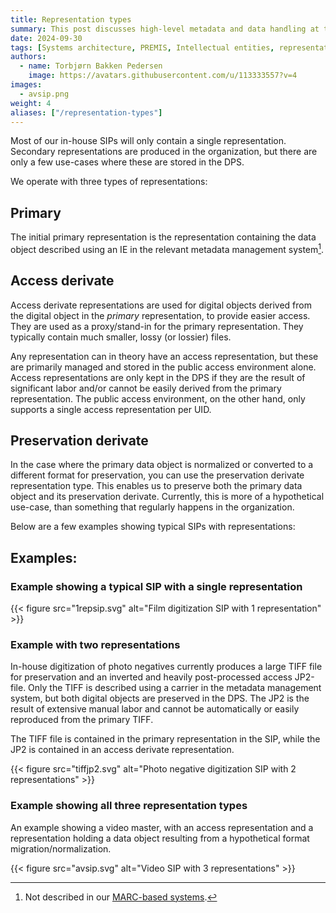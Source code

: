 ```yaml
---
title: Representation types
summary: This post discusses high-level metadata and data handling at the National Library of Norway
date: 2024-09-30
tags: [Systems architecture, PREMIS, Intellectual entities, representations]
authors: 
  - name: Torbjørn Bakken Pedersen
    image: https://avatars.githubusercontent.com/u/113333557?v=4
images: 
  - avsip.png
weight: 4
aliases: ["/representation-types"]
---
```


Most of our in-house SIPs will only contain a single representation. 
Secondary representations are produced in the organization, but there are only a few use-cases where these are stored in the DPS.

We operate with three types of representations:

## Primary
The initial primary representation is the representation containing the data object described using an IE in the relevant metadata management system[^1].

[^1]: Not described in our [MARC-based systems](http://localhost:1313/docs/sip-specification/internal-sip-policy/intellectual-sip-scope/#metadata-management-system-ies). 

## Access derivate
Access derivate representations are used for digital objects derived from the digital object in the *primary* representation, to provide easier access. 
They are used as a proxy/stand-in for the primary representation.
They typically contain much smaller, lossy (or lossier) files.

Any representation can in theory have an access representation, but these are primarily managed and stored in the public access environment alone.
Access representations are only kept in the DPS if they are the result of significant labor and/or cannot be easily derived from the primary representation.
The public access environment, on the other hand, only supports a single access representation per UID.

## Preservation derivate
In the case where the primary data object is normalized or converted to a different format for preservation, you can use the preservation derivate representation type.
This enables us to preserve both the primary data object and its preservation derivate.
Currently, this is more of a hypothetical use-case, than something that regularly happens in the organization.

Below are a few examples showing typical SIPs with representations:

## Examples:
### Example showing a typical SIP with a single representation
{{< figure src="1repsip.svg" alt="Film digitization SIP with 1 representation" >}}

### Example with two representations
In-house digitization of photo negatives currently produces a large TIFF file for preservation and an inverted and heavily post-processed access JP2-file. 
Only the TIFF is described using a carrier in the metadata management system, but both digital objects are preserved in the DPS.
The JP2 is the result of extensive manual labor and cannot be automatically or easily reproduced from the primary TIFF.

The TIFF file is contained in the primary representation in the SIP, while the JP2 is contained in an access derivate representation.

{{< figure src="tiffjp2.svg" alt="Photo negative digitization SIP with 2 representations" >}}

### Example showing all three representation types
An example showing a video master, with an access representation and a representation holding a data object resulting from a hypothetical format migration/normalization.

{{< figure src="avsip.svg" alt="Video SIP with 3 representations" >}}